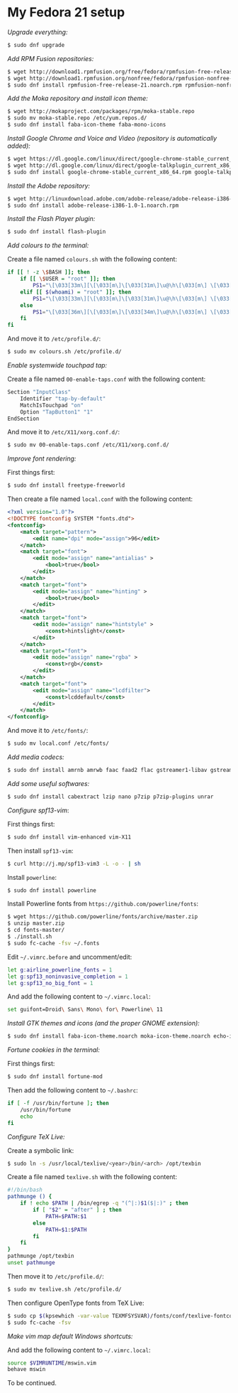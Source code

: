 # My Fedora 21 setup

*Upgrade everything:*

```bash
$ sudo dnf upgrade
```

*Add RPM Fusion repositories:*

```bash
$ wget http://download1.rpmfusion.org/free/fedora/rpmfusion-free-release-21.noarch.rpm
$ wget http://download1.rpmfusion.org/nonfree/fedora/rpmfusion-nonfree-release-21.noarch.rpm
$ sudo dnf install rpmfusion-free-release-21.noarch.rpm rpmfusion-nonfree-release-21.noarch.rpm
```

*Add the Moka repository and install icon theme:*

```bash
$ wget http://mokaproject.com/packages/rpm/moka-stable.repo
$ sudo mv moka-stable.repo /etc/yum.repos.d/
$ sudo dnf install faba-icon-theme faba-mono-icons
```

*Install Google Chrome and Voice and Video (repository is automatically added):*

```bash
$ wget https://dl.google.com/linux/direct/google-chrome-stable_current_x86_64.rpm
$ wget http://dl.google.com/linux/direct/google-talkplugin_current_x86_64.rpm
$ sudo dnf install google-chrome-stable_current_x86_64.rpm google-talkplugin_current_x86_64.rpm
```

*Install the Adobe repository:*

```bash
$ wget http://linuxdownload.adobe.com/adobe-release/adobe-release-i386-1.0-1.noarch.rpm
$ sudo dnf install adobe-release-i386-1.0-1.noarch.rpm
```

*Install the Flash Player plugin:*

```bash
$ sudo dnf install flash-plugin
```

*Add colours to the terminal:*

Create a file named `colours.sh` with the following content:

```bash
if [[ ! -z \$BASH ]]; then
    if [[ \$USER = "root" ]]; then
        PS1="\[\033[33m\][\[\033[m\]\[\033[31m\]\u@\h\[\033[m\] \[\033[33m\]\W\[\033[m\]\[\033[33m\]]\[\033[m\] # "
    elif [[ $(whoami) = "root" ]]; then
        PS1="\[\033[33m\][\[\033[m\]\[\033[31m\]\u@\h\[\033[m\] \[\033[33m\]\W\[\033[m\]\[\033[33m\]]\[\033[m\] # "
    else
        PS1="\[\033[36m\][\[\033[m\]\[\033[34m\]\u@\h\[\033[m\] \[\033[32m\]\W\[\033[m\]\[\033[36m\]]\[\033[m\] \$ "
    fi
fi
```

And move it to `/etc/profile.d/`:

```bash
$ sudo mv colours.sh /etc/profile.d/
```

*Enable systemwide touchpad tap:*

Create a file named `00-enable-taps.conf` with the following content:

```bash
Section "InputClass"
	Identifier "tap-by-default"
	MatchIsTouchpad "on"
	Option "TapButton1" "1"
EndSection
```

And move it to `/etc/X11/xorg.conf.d/`:

```bash
$ sudo mv 00-enable-taps.conf /etc/X11/xorg.conf.d/
```

*Improve font rendering:*

First things first:

```bash
$ sudo dnf install freetype-freeworld
```

Then create a file named `local.conf` with the following content:

```xml
<?xml version="1.0"?>
<!DOCTYPE fontconfig SYSTEM "fonts.dtd">
<fontconfig>
	<match target="pattern">
		<edit name="dpi" mode="assign">96</edit>
	</match>
	<match target="font">
		<edit mode="assign" name="antialias" >
			<bool>true</bool>
		</edit>
	</match>
	<match target="font">
		<edit mode="assign" name="hinting" >
			<bool>true</bool>
		</edit>
	</match>
	<match target="font">
		<edit mode="assign" name="hintstyle" >
			<const>hintslight</const>
		</edit>
	</match>
	<match target="font">
		<edit mode="assign" name="rgba" >
			<const>rgb</const>
		</edit>
	</match>
	<match target="font">
		<edit mode="assign" name="lcdfilter">
			<const>lcddefault</const>
		</edit>
	</match>
</fontconfig>
```

And move it to `/etc/fonts/`:

```bash
$ sudo mv local.conf /etc/fonts/
```

*Add media codecs:*

```bash
$ sudo dnf install amrnb amrwb faac faad2 flac gstreamer1-libav gstreamer1-plugins-bad-freeworld gstreamer1-plugins-ugly gstreamer-ffmpeg gstreamer-plugins-bad-nonfree gstreamer-plugins-espeak gstreamer-plugins-fc gstreamer-plugins-ugly gstreamer-rtsp lame libdca libmad libmatroska x264 xvidcore gstreamer1-plugins-bad-free gstreamer1-plugins-base gstreamer1-plugins-good gstreamer-plugins-bad gstreamer-plugins-bad-free gstreamer-plugins-base gstreamer-plugins-good
```

*Add some useful softwares:*

```bash
$ sudo dnf install cabextract lzip nano p7zip p7zip-plugins unrar
```

*Configure spf13-vim*:

First things first:

```bash
$ sudo dnf install vim-enhanced vim-X11
```

Then install `spf13-vim`:

```bash
$ curl http://j.mp/spf13-vim3 -L -o - | sh
```

Install `powerline`:

```bash
$ sudo dnf install powerline
```

Install Powerline fonts from `https://github.com/powerline/fonts`:

```bash
$ wget https://github.com/powerline/fonts/archive/master.zip
$ unzip master.zip
$ cd fonts-master/
$ ./install.sh
$ sudo fc-cache -fsv ~/.fonts
```

Edit `~/.vimrc.before` and uncomment/edit:

```bash
let g:airline_powerline_fonts = 1
let g:spf13_noninvasive_completion = 1
let g:spf13_no_big_font = 1
```

And add the following content to `~/.vimrc.local`:

```bash
set guifont=Droid\ Sans\ Mono\ for\ Powerline\ 11
```

*Install GTK themes and icons (and the proper GNOME extension):*

```bash
$ sudo dnf install faba-icon-theme.noarch moka-icon-theme.noarch echo-icon-theme.noarch egtk-gtk2-theme.noarch egtk-gtk3-theme.noarch mono-icon-theme.noarch gnome-icon-theme.noarch orchis-gtk-theme.noarch plank-theme-moka.noarch light-gtk2-theme.noarch light-gtk3-theme.noarch tango-icon-theme.noarch fedora-icon-theme.noarch light-theme-gnome.noarch nimbus-icon-theme.noarch nuvola-icon-theme.noarch oxygen-icon-theme.noarch rodent-icon-theme.noarch zukini-gtk2-theme.noarch zukini-gtk3-theme.noarch zukiwi-gtk2-theme.noarch zukiwi-gtk3-theme.noarch adwaita-gtk2-theme.x86_64 adwaita-icon-theme.noarch hicolor-icon-theme.noarch plank-theme-orchis.noarch faience-icon-theme.noarch nimbus-theme-gnome.noarch nodoka-theme-gnome.noarch zukitwo-gtk2-theme.noarch zukitwo-gtk3-theme.noarch bluebird-gtk2-theme.noarch bluebird-gtk3-theme.noarch greybird-gtk2-theme.noarch greybird-gtk3-theme.noarch humanity-icon-theme.noarch adwaita-cursor-theme.noarch albatross-gtk2-theme.noarch albatross-gtk3-theme.noarch bluecurve-gtk-themes.x86_64 bluecurve-icon-theme.noarch oxygen-cursor-themes.noarch bluecurve-gnome-theme.noarch monochrome-icon-theme.noarch moka-gnome-shell-theme.noarch bluecurve-cursor-theme.noarch gnome-theme-curvylooks.noarch gnome-colors-icon-theme.noarch gnome-icon-theme-extras.noarch tango-icon-theme-extras.noarch gnome-shell-theme-selene.noarch gnome-shell-theme-zukiwi.noarch gnome-icon-theme-symbolic.noarch gnome-shell-theme-zukitwo.noarch clearlooks-phenix-gtk2-theme.noarch clearlooks-phenix-gtk3-theme.noarch gnome-shell-extension-user-theme.noarch

```

*Fortune cookies in the terminal:*

First things first:

```bash
$ sudo dnf install fortune-mod
```

Then add the following content to `~/.bashrc`:

```bash
if [ -f /usr/bin/fortune ]; then
	/usr/bin/fortune
	echo
fi
```

*Configure TeX Live:*

Create a symbolic link:

```bash
$ sudo ln -s /usr/local/texlive/<year>/bin/<arch> /opt/texbin
```

Create a file named `texlive.sh` with the following content:

```bash
#!/bin/bash
pathmunge () {
	if ! echo $PATH | /bin/egrep -q "(^|:)$1($|:)" ; then
		if [ "$2" = "after" ] ; then
			PATH=$PATH:$1
		else
			PATH=$1:$PATH
		fi
	fi
}
pathmunge /opt/texbin
unset pathmunge
```

Then move it to `/etc/profile.d/`:

```bash
$ sudo mv texlive.sh /etc/profile.d/
```

Then configure OpenType fonts from TeX Live:

```bash
$ sudo cp $(kpsewhich -var-value TEXMFSYSVAR)/fonts/conf/texlive-fontconfig.conf /etc/fonts/conf.d/09-texlive.conf
$ sudo fc-cache -fsv
```

*Make vim map default Windows shortcuts:*

And add the following content to `~/.vimrc.local`:

```bash
source $VIMRUNTIME/mswin.vim
behave mswin
```

To be continued.


